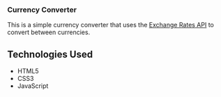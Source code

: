 ### Currency Converter

This is a simple currency converter that uses the [Exchange Rates API](https://app.exchangerate-api.com/dashboard) to convert between currencies.

## Technologies Used
- HTML5
- CSS3
- JavaScript